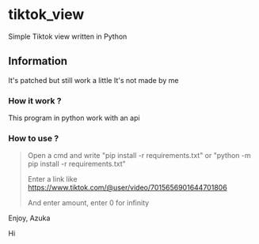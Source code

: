 # tiktok_view
Simple Tiktok view written in Python

## Information

It's patched but still work a little 
It's not made by me

### How it  work ?

This program in python work with an api

### How to use ?

> Open a cmd and write "pip install -r requirements.txt" or "python -m pip install -r requirements.txt"
>
> Enter a link like https://www.tiktok.com/@user/video/7015656901644701806
>
> And  enter amount, enter 0 for infinity

Enjoy, Azuka

Hi